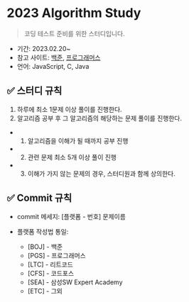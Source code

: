 # 2023 Algorithm Study
> 코딩 테스트 준비를 위한 스터디입니다.

- 기간: 2023.02.20~
- 참고 사이트: [백준](https://www.acmicpc.net/), [프로그래머스](https://programmers.co.kr/learn/challenges)
- 언어: JavaScript, C, Java

## ✅ 스터디 규칙

1. 하루에 최소 1문제 이상 풀이를 진행한다.
2. 알고리즘 공부 후 그 알고리즘의 해당하는 문제 풀이를 진행한다.
  - 1. 알고리즘을 이해가 될 때까지 공부 진행
  - 2. 관련 문제 최소 5개 이상 풀이 진행
  - 3. 이해가 가지 않는 문제의 경우, 스터디원과 함께 상의한다.

## ✅ Commit 규칙
- commit 메세지: [플랫폼 - 번호] 문제이름

- 플랫폼 작성법 통일: 
  * [BOJ] - 백준 
  * [PGS] - 프로그래머스
  * [LTC] - 리트코드
  * [CFS] - 코드포스
  * [SEA] - 삼성SW Expert Academy
  * [ETC] - 그외
